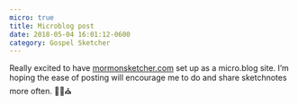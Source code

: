 ```yaml
---
micro: true
title: Microblog post
date: 2018-05-04 16:01:12-0600
category: Gospel Sketcher
---
```


Really excited to have [mormonsketcher.com](http://mormonsketcher.com) set up as a micro.blog site. I’m hoping the ease of posting will encourage me to do and share sketchnotes more often. ✍🏼⛪️